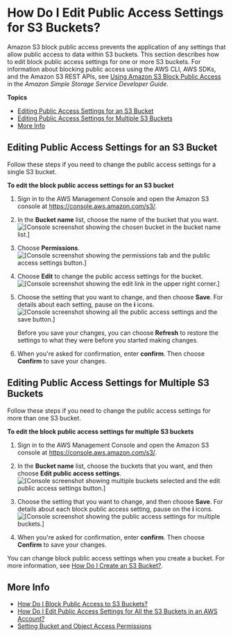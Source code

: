 # How Do I Edit Public Access Settings for S3 Buckets?<a name="block-public-access-bucket"></a>

Amazon S3 block public access prevents the application of any settings that allow public access to data within S3 buckets\. This section describes how to edit block public access settings for one or more S3 buckets\. For information about blocking public access using the AWS CLI, AWS SDKs, and the Amazon S3 REST APIs, see [Using Amazon S3 Block Public Access](https://docs.aws.amazon.com/AmazonS3/latest/dev/access-control-block-public-access.html) in the *Amazon Simple Storage Service Developer Guide*\.

**Topics**
+ [Editing Public Access Settings for an S3 Bucket](#block-public-access-bucket-one)
+ [Editing Public Access Settings for Multiple S3 Buckets](#block-public-access-bucket-multiple)
+ [More Info](#block-public-access-bucket-moreinfo)

## Editing Public Access Settings for an S3 Bucket<a name="block-public-access-bucket-one"></a>

Follow these steps if you need to change the public access settings for a single S3 bucket\.

**To edit the block public access settings for an S3 bucket**

1. Sign in to the AWS Management Console and open the Amazon S3 console at [https://console\.aws\.amazon\.com/s3/](https://console.aws.amazon.com/s3/)\.

1. In the **Bucket name** list, choose the name of the bucket that you want\.  
![\[Console screenshot showing the chosen bucket in the bucket name list.\]](http://docs.aws.amazon.com/AmazonS3/latest/user-guide/images/choose-bucket-name.png)

1. Choose **Permissions**\.  
![\[Console screenshot showing the permissions tab and the public access settings button.\]](http://docs.aws.amazon.com/AmazonS3/latest/user-guide/images/choose-public-access.png)

1. Choose **Edit** to change the public access settings for the bucket\.  
![\[Console screenshot showing the edit link in the upper right corner.\]](http://docs.aws.amazon.com/AmazonS3/latest/user-guide/images/public-access-bucket-edit.png)

1. Choose the setting that you want to change, and then choose **Save**\. For details about each setting, pause on the **i** icons\.   
![\[Console screenshot showing all the public access settings and the save button.\]](http://docs.aws.amazon.com/AmazonS3/latest/user-guide/images/public-access-bucket-edit-2.png)

   Before you save your changes, you can choose **Refresh** to restore the settings to what they were before you started making changes\. 

1. When you're asked for confirmation, enter **confirm**\. Then choose **Confirm** to save your changes\.

## Editing Public Access Settings for Multiple S3 Buckets<a name="block-public-access-bucket-multiple"></a>

Follow these steps if you need to change the public access settings for more than one S3 bucket\.

**To edit the block public access settings for multiple S3 buckets**

1. Sign in to the AWS Management Console and open the Amazon S3 console at [https://console\.aws\.amazon\.com/s3/](https://console.aws.amazon.com/s3/)\.

1. In the **Bucket name** list, choose the buckets that you want, and then choose **Edit public access settings**\.  
![\[Console screenshot showing multiple buckets selected and the edit public access settings button.\]](http://docs.aws.amazon.com/AmazonS3/latest/user-guide/images/choose-edit-public-access-2.png)

1. Choose the setting that you want to change, and then choose **Save**\. For details about each block public access setting, pause on the **i** icons\.   
![\[Console screenshot showing the public access settings for multiple buckets.\]](http://docs.aws.amazon.com/AmazonS3/latest/user-guide/images/edit-public-access-multiple.png)

1. When you're asked for confirmation, enter **confirm**\. Then choose **Confirm** to save your changes\.

You can change block public access settings when you create a bucket\. For more information, see [How Do I Create an S3 Bucket?](create-bucket.md)\. 

## More Info<a name="block-public-access-bucket-moreinfo"></a>
+ [How Do I Block Public Access to S3 Buckets?](block-public-access.md)
+ [How Do I Edit Public Access Settings for All the S3 Buckets in an AWS Account?](block-public-access-account.md)
+  [Setting Bucket and Object Access Permissions](set-permissions.md)